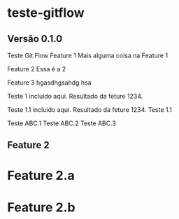 # teste-gitflow

## Versão 0.1.0

Teste Git Flow
 Feature 1
 Mais alguma coisa na Feature 1

 Feature 2
 Essa é a 2
 
 Feature 3
 hgasdhgsahdg hsa

 Teste 1 incluido aqui.  Resultado da feture 1234.

 Teste 1.1 incluido aqui. Resultado da feture 1234. Teste 1.1


Teste ABC.1
Teste ABC.2
Teste ABC.3

## Feature 2
# Feature 2.a
# Feature 2.b
